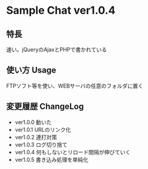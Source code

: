 # Sample Chat ver1.0.4

## 特長

速い。jQueryのAjaxとPHPで書かれている

## 使い方 Usage

FTPソフト等を使い、WEBサーバの任意のフォルダに置く

## 変更履歴 ChangeLog

- ver1.0.0 動いた
- ver1.0.1 URLのリンク化
- ver1.0.2 連打対策
- ver1.0.3 ログ切り捨て
- ver1.0.4 何もしないとリロード間隔が伸びていく
- ver1.0.5 書き込み処理を単純化
